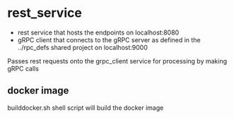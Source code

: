 # rest_service

* rest service that hosts the endpoints on localhost:8080
* gRPC client that connects to the gRPC server as defined in the ../rpc_defs shared project on localhost:9000

Passes rest requests onto the grpc_client service for processing by making gRPC calls

## docker image
builddocker.sh shell script will build the docker image